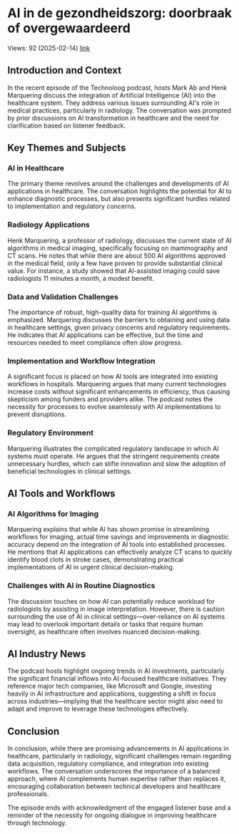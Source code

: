 # AI in de gezondheidszorg: doorbraak of overgewaardeerd
Views: 92 (2025-02-14) [link](https://www.youtube.com/watch?v=rKyCngdJGPc)


 ## Introduction and Context
In the recent episode of the Technoloog podcast, hosts Mark Ab and Henk Marquering discuss the integration of Artificial Intelligence (AI) into the healthcare system. They address various issues surrounding AI's role in medical practices, particularly in radiology. The conversation was prompted by prior discussions on AI transformation in healthcare and the need for clarification based on listener feedback.

## Key Themes and Subjects

### AI in Healthcare
The primary theme revolves around the challenges and developments of AI applications in healthcare. The conversation highlights the potential for AI to enhance diagnostic processes, but also presents significant hurdles related to implementation and regulatory concerns.

### Radiology Applications
Henk Marquering, a professor of radiology, discusses the current state of AI algorithms in medical imaging, specifically focusing on mammography and CT scans. He notes that while there are about 500 AI algorithms approved in the medical field, only a few have proven to provide substantial clinical value. For instance, a study showed that AI-assisted imaging could save radiologists 11 minutes a month, a modest benefit.

### Data and Validation Challenges
The importance of robust, high-quality data for training AI algorithms is emphasized. Marquering discusses the barriers to obtaining and using data in healthcare settings, given privacy concerns and regulatory requirements. He indicates that AI applications can be effective, but the time and resources needed to meet compliance often slow progress.

### Implementation and Workflow Integration
A significant focus is placed on how AI tools are integrated into existing workflows in hospitals. Marquering argues that many current technologies increase costs without significant enhancements in efficiency, thus causing skepticism among funders and providers alike. The podcast notes the necessity for processes to evolve seamlessly with AI implementations to prevent disruptions.

### Regulatory Environment
Marquering illustrates the complicated regulatory landscape in which AI systems must operate. He argues that the stringent requirements create unnecessary hurdles, which can stifle innovation and slow the adoption of beneficial technologies in clinical settings.

## AI Tools and Workflows
### AI Algorithms for Imaging
Marquering explains that while AI has shown promise in streamlining workflows for imaging, actual time savings and improvements in diagnostic accuracy depend on the integration of AI tools into established processes. He mentions that AI applications can effectively analyze CT scans to quickly identify blood clots in stroke cases, demonstrating practical implementations of AI in urgent clinical decision-making.

### Challenges with AI in Routine Diagnostics
The discussion touches on how AI can potentially reduce workload for radiologists by assisting in image interpretation. However, there is caution surrounding the use of AI in clinical settings—over-reliance on AI systems may lead to overlook important details or tasks that require human oversight, as healthcare often involves nuanced decision-making.

## AI Industry News
The podcast hosts highlight ongoing trends in AI investments, particularly the significant financial inflows into AI-focused healthcare initiatives. They reference major tech companies, like Microsoft and Google, investing heavily in AI infrastructure and applications, suggesting a shift in focus across industries—implying that the healthcare sector might also need to adapt and improve to leverage these technologies effectively.

## Conclusion
In conclusion, while there are promising advancements in AI applications in healthcare, particularly in radiology, significant challenges remain regarding data acquisition, regulatory compliance, and integration into existing workflows. The conversation underscores the importance of a balanced approach, where AI complements human expertise rather than replaces it, encouraging collaboration between technical developers and healthcare professionals. 

The episode ends with acknowledgment of the engaged listener base and a reminder of the necessity for ongoing dialogue in improving healthcare through technology.